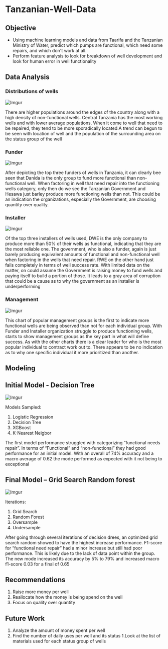 # Tanzanian-Well-Data
## Objective 
* Using machine learning models and data  from Taarifa and the Tanzanian Ministry of Water, predict which pumps are functional, which need some repairs, and which don't work at all.
* Perform feature analysis to look for breakdown of well development  and look for human error in well functionality 
## Data Analysis

### Distributions of wells
![Imgur](https://i.imgur.com/YY4syw2.png)

There are higher populations around the edges of the country along with a high density of non-functional wells. Central Tanzania has the most working wells and with lower average populations. When it come to well that need to be repaired, they tend to be more sporadically located.A trend can begun to be seen with location of well and the population of the surrounding area on the status group of the well

### Funder
![Imgur](https://i.imgur.com/cKjcfK2.png)

After depicting the top three funders of wells in Tanzania, it can clearly bee seen that Danida is the only group to fund more functional than non-functional well. When factoring in well that need repair into the functioning wells category, only then do we see the Tanzanian Government and Hesawa just barley produce more functioning wells than not. This could be an indication the organizations, especially the Government, are choosing quantity over quality. 

### Installer
![Imgur](https://i.imgur.com/qDREd57.png)

Of the top three installers of wells used, DWE is the only company to produce more than 50% of their wells as functional, indicating that they are the most reliable one. The government, who is also a funder, again is just barely producing equivalent amounts of functional and non-functional well when factoring in the wells that need repair.  RWE on the other hand just fails completely in terms of well success rate. With limited data on the matter, on could assume the Government is raising money to fund wells and paying itself to build a portion of those. It leads to a gray area of corruption that could be a cause as to why the government as an installer is underperforming

### Management 
![Imgur](https://i.imgur.com/pWKXO8K.png)

This chart of popular management groups is the first to indicate more functional wells are being observed than not for each individual group. With Funder and Installer organization struggle to produce functioning wells, starts to show management groups as the key part in what will define success. As with the other charts there is a clear leader for who is the most popular individual to contract work out to. There appears to be no indication as to why one specific individual it more prioritized than another.

## Modeling


## Initial Model - Decision Tree
![Imgur](https://i.imgur.com/XIAyVOD.png)

Models Sampled:
1. Logistic Regression 
1. Decision Tree
1. XGBoost
1. K-Nearest Neigbor 

The first model performance struggled with categorizing “functional needs repair”. In terms of “Functional” and “non-functional” they had good performance for an initial model. With an overall of 74% accuracy and a macro average of 0.62 the mode performed as expected with it not being to exceptional 

## Final Model – Grid Search Random forest
![Imgur](https://i.imgur.com/Je8ro1h.png)

Iterations:
1. Grid Search 
1. Random Forest
1. Oversample
1. Undersample

After going through several iterations of decision drees, an optimized grid search random showed to have the highest increase performance. F1-score for “functional need repair” had a minor increase but still had poor performance. This is likely due to the lack of data point within the group. The new mode increased its accuracy by 5% to 79% and increased macro f1-score 0.03 for a final of 0.65

## Recommendations 
1. Raise more money per well
1. Reallocate how the money is being spend on the well
1. Focus on quality over quantity 

## Future Work
1. Analyze the amount of money spent per well
1. Find the number of daily uses per well and its status
1.Look at the list of materials used for each status group of wells


